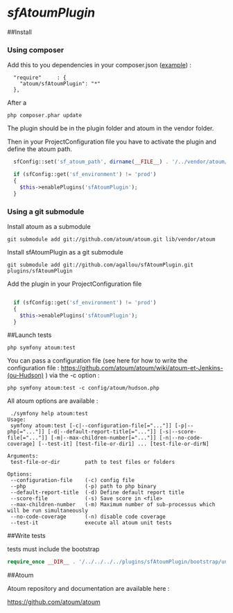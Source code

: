 # *sfAtoumPlugin*

##Install

### Using composer

Add this to you dependencies in your composer.json ([example](https://gist.github.com/3006430)) : 

```
  "require"     : {
    "atoum/sfAtoumPlugin": "*"
  },
```

After a 

`php composer.phar update`

The plugin should be in the plugin folder and atoum in the vendor folder.

Then in your ProjectConfiguration file you have to activate the plugin and define the atoum path.

``` php
  sfConfig::set('sf_atoum_path', dirname(__FILE__) . '/../vendor/atoum/atoum');

  if (sfConfig::get('sf_environment') != 'prod')
  {
    $this->enablePlugins('sfAtoumPlugin');
  }
```


### Using a git submodule

Install atoum as a submodule

`git submodule add git://github.com/atoum/atoum.git lib/vendor/atoum`


Install sfAtoumPlugin as a git submodule

`git submodule add git://github.com/agallou/sfAtoumPlugin.git plugins/sfAtoumPlugin`


Add the plugin in your ProjectConfiguration file

``` php

  if (sfConfig::get('sf_environment') != 'prod')
  {
    $this->enablePlugins('sfAtoumPlugin');
  }
```


##Launch tests

`php symfony atoum:test`

You can pass a configuration file (see here for how to write the configuration file : https://github.com/atoum/atoum/wiki/atoum-et-Jenkins-(ou-Hudson) )
via the -c option :

`php symfony atoum:test -c config/atoum/hudson.php`



All atoum options are available :

```
 ./symfony help atoum:test
Usage:
 symfony atoum:test [-c|--configuration-file[="..."]] [-p|--php[="..."]] [-d|--default-report-title[="..."]] [-s|--score-file[="..."]] [-m|--max-children-number[="..."]] [-n|--no-code-coverage] [--test-it] [test-file-or-dir1] ... [test-file-or-dirN]

Arguments:
 test-file-or-dir        path to test files or folders

Options:
 --configuration-file    (-c) config file
 --php                   (-p) path to php binary
 --default-report-title  (-d) Define default report title
 --score-file            (-s) Save score in <file>
 --max-children-number   (-m) Maximum number of sub-processus which will be run simultaneously
 --no-code-coverage      (-n) disable code coverage
 --test-it               execute all atoum unit tests

```

##Write tests

tests must include the bootstrap

``` php
require_once __DIR__ . '/../../../../plugins/sfAtoumPlugin/bootstrap/unit.php';
```

##Atoum

Atoum repository and documentation are available here : 

https://github.com/atoum/atoum
